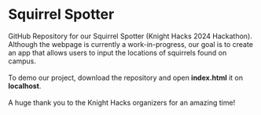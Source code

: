 # Squirrel Spotter
GitHub Repository for our Squirrel Spotter (Knight Hacks 2024 Hackathon). Although the webpage is currently a work-in-progress, our goal is to create an app that allows users to input the locations of squirrels found on campus.<br><br>
To demo our project, download the repository and open **index.html** it on **localhost**.<br><br>
A huge thank you to the Knight Hacks organizers for an amazing time!
